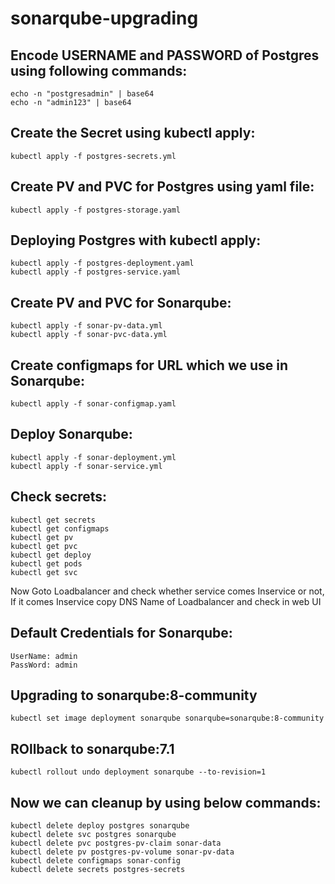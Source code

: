 # sonarqube-upgrading

Encode USERNAME and PASSWORD of Postgres using following commands:
--------
    echo -n "postgresadmin" | base64
    echo -n "admin123" | base64
Create the Secret using kubectl apply:
-------
    kubectl apply -f postgres-secrets.yml

Create PV and PVC for Postgres using yaml file:
-----
    kubectl apply -f postgres-storage.yaml

Deploying Postgres with kubectl apply:
-----------
    kubectl apply -f postgres-deployment.yaml
    kubectl apply -f postgres-service.yaml

Create PV and PVC for Sonarqube:
-------------
    kubectl apply -f sonar-pv-data.yml
    kubectl apply -f sonar-pvc-data.yml

Create configmaps for URL which we use in Sonarqube:
-------
    kubectl apply -f sonar-configmap.yaml
Deploy Sonarqube:
-------------
    kubectl apply -f sonar-deployment.yml
    kubectl apply -f sonar-service.yml
Check secrets:
-------
    kubectl get secrets
    kubectl get configmaps
    kubectl get pv
    kubectl get pvc
    kubectl get deploy
    kubectl get pods
    kubectl get svc
    
Now Goto Loadbalancer and check whether service comes Inservice or not, If it comes Inservice copy DNS Name of Loadbalancer and check in web UI

Default Credentials for Sonarqube:
-------
    UserName: admin
    PassWord: admin
    
Upgrading to sonarqube:8-community
-------------------------
	kubectl set image deployment sonarqube sonarqube=sonarqube:8-community
	
ROllback to sonarqube:7.1
-------------
	kubectl rollout undo deployment sonarqube --to-revision=1
	
Now we can cleanup by using below commands:
--------
    kubectl delete deploy postgres sonarqube
    kubectl delete svc postgres sonarqube
    kubectl delete pvc postgres-pv-claim sonar-data
    kubectl delete pv postgres-pv-volume sonar-pv-data
    kubectl delete configmaps sonar-config
    kubectl delete secrets postgres-secrets
